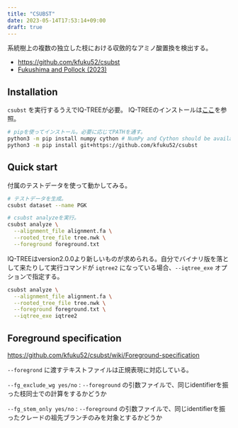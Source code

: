 ```yaml
---
title: "CSUBST"
date: 2023-05-14T17:53:14+09:00
draft: true
---
```


系統樹上の複数の独立した枝における収斂的なアミノ酸置換を検出する。

- https://github.com/kfuku52/csubst
- [Fukushima and Pollock (2023)](https://www.nature.com/articles/s41559-022-01932-7)


## Installation

`csubst` を実行するうえでIQ-TREEが必要。
IQ-TREEのインストールは[ここ](http://www.iqtree.org/doc/Quickstart#installation)を参照。

```sh
# pipを使ってインストール。必要に応じてPATHを通す。
python3 -m pip install numpy cython # NumPy and Cython should be available upon csubst installation
python3 -m pip install git+https://github.com/kfuku52/csubst
```


## Quick start

付属のテストデータを使って動かしてみる。

```sh
# テストデータを生成。
csubst dataset --name PGK

# csubst analyzeを実行。
csubst analyze \
  --alignment_file alignment.fa \
  --rooted_tree_file tree.nwk \
  --foreground foreground.txt
```

IQ-TREEはversion2.0.0より新しいものが求められる。自分でバイナリ版を落として来たりして実行コマンドが `iqtree2` になっている場合、`--iqtree_exe` オプションで指定する。

```sh
csubst analyze \
  --alignment_file alignment.fa \
  --rooted_tree_file tree.nwk \
  --foreground foreground.txt \
  --iqtree_exe iqtree2
```


## Foreground specification

https://github.com/kfuku52/csubst/wiki/Foreground-specification

`--foregrond` に渡すテキストファイルは正規表現に対応している。

`--fg_exclude_wg yes/no`
: `--foreground` の引数ファイルで、同じidentifierを振った枝同士での計算をするかどうか

`--fg_stem_only yes/no`
: `--foreground` の引数ファイルで、同じidentifierを振ったクレードの祖先ブランチのみを対象とするかどうか
